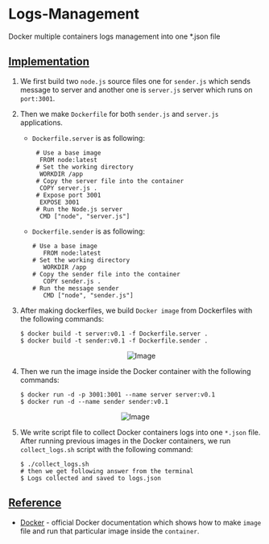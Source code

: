 # Logs-Management
Docker multiple containers logs management into one *.json file

## [Implementation](https://github.com/af4092/Logs-Management/tree/main/docker_logs_test)

1. We first build two `node.js` source files one for `sender.js` which sends message to server and another one is `server.js` server which runs on `port:3001`.
2. Then we make `Dockerfile` for both `sender.js` and `server.js` applications.  

     - `Dockerfile.server` is as following:
       
       ```
        # Use a base image
         FROM node:latest
        # Set the working directory
         WORKDIR /app
        # Copy the server file into the container
         COPY server.js .
        # Expose port 3001
         EXPOSE 3001
        # Run the Node.js server
         CMD ["node", "server.js"]
       ```
       
     - `Dockerfile.sender` is as following:
  
       ```
       # Use a base image
          FROM node:latest
       # Set the working directory
          WORKDIR /app
       # Copy the sender file into the container
          COPY sender.js .
       # Run the message sender
          CMD ["node", "sender.js"]
       ```
3. After making dockerfiles, we build `Docker image` from Dockerfiles with the following commands:

   ```
   $ docker build -t server:v0.1 -f Dockerfile.server .
   $ docker build -t sender:v0.1 -f Dockerfile.sender .
   ```

     <p align="center">
         <img src="https://github.com/af4092/Logs-Management/assets/24220136/5327a988-4ba0-44fa-81bf-dab47a16cd61.png" alt="Image">
      </p>

4. Then we run the image inside the Docker container with the following commands:

   ```
   $ docker run -d -p 3001:3001 --name server server:v0.1
   $ docker run -d --name sender sender:v0.1
   ```
   
 <p align="center">
         <img src="https://github.com/af4092/Logs-Management/assets/24220136/2eb0fcc3-270e-4b3b-a154-75082ed29842.png" alt="Image">
      </p>

5. We write script file to collect Docker containers logs into one `*.json` file. After running previous images in the Docker containers, we run `collect_logs.sh` script with the following command:

     ```
     $ ./collect_logs.sh
     # then we get following answer from the terminal
     $ Logs collected and saved to logs.json
     ```
     

## [Reference]()

- [Docker](https://docs.docker.com/) - official Docker documentation which shows how to make `image` file and run that particular image inside the `container`.
